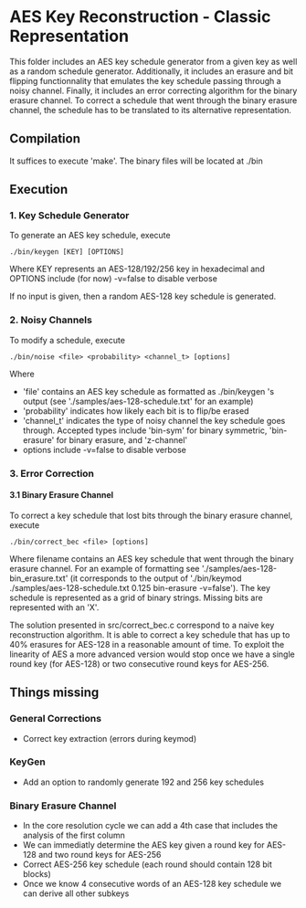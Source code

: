 # AES Key Reconstruction - Classic Representation

This folder includes an AES key schedule generator from a given key as well as a random schedule generator. Additionally, it includes an erasure and bit flipping functionnality that emulates the key schedule passing through a noisy channel. Finally, it includes an error correcting algorithm for the binary erasure channel. To correct a schedule that went through the binary erasure channel, the schedule has to be translated to its alternative representation. 

## Compilation

It suffices to execute 'make'. The binary files will be located at ./bin

## Execution

### 1. Key Schedule Generator
To generate an AES key schedule, execute 

    ./bin/keygen [KEY] [OPTIONS]

Where KEY represents an AES-128/192/256 key in hexadecimal and OPTIONS include (for now) -v=false to disable verbose

If no input is given, then a random AES-128 key schedule is generated.

### 2. Noisy Channels
To modify a schedule, execute

    ./bin/noise <file> <probability> <channel_t> [options]

Where 

- 'file' contains an AES key schedule as formatted as ./bin/keygen 's output (see './samples/aes-128-schedule.txt' for an example)
- 'probability' indicates how likely each bit is to flip/be erased
- 'channel_t' indicates the type of noisy channel the key schedule goes through. Accepted types include 'bin-sym' for binary symmetric, 'bin-erasure' for binary erasure, and 'z-channel'
- options include -v=false to disable verbose

### 3. Error Correction

#### 3.1 Binary Erasure Channel

To correct a key schedule that lost bits through the binary erasure channel, execute

    ./bin/correct_bec <file> [options]

Where filename contains an AES key schedule that went through the binary erasure channel. For an example of formatting see './samples/aes-128-bin_erasure.txt' (it corresponds to the output of './bin/keymod ./samples/aes-128-schedule.txt 0.125 bin-erasure -v=false'). The key schedule is represented as a grid of binary strings. Missing bits are represented with an 'X'.

The solution presented in src/correct_bec.c correspond to a naive key reconstruction algorithm. It is able to correct a key schedule that has up to 40% erasures for AES-128 in a reasonable amount of time. To exploit the linearity of AES a more advanced version would stop once we have a single round key (for AES-128) or two consecutive round keys for AES-256.

<!--
#### 3.2 Z-Channel

To correct a key schedule whose bits have flipped as follows:

<p align="center">
  <img alt="Wikimedia Diagram Showing Z-Channel" src="https://upload.wikimedia.org/wikipedia/commons/0/0e/Z-channel.svg" />
</p>

Execute:

    ./bin/correct_z <file> <probability> [options]

Where filename contains an AES key schedule that went through the Z noisy channel. For an example of formatting see './samples/aes-128-z_channel.txt' (it corresponds to the output of './bin/keymod ./samples/aes-128-schedule.txt 0.125 z-channel -v=false'). The key schedule is represented as a grid of 32-bit-long hexadecimal values.
-->

## Things missing

### General Corrections

- Correct key extraction (errors during keymod)

### KeyGen

- Add an option to randomly generate 192 and 256 key schedules

### Binary Erasure Channel

- In the core resolution cycle we can add a 4th case that includes the analysis of the first column
- We can immediatly determine the AES key given a round key for AES-128 and two round keys for AES-256
- Correct AES-256 key schedule (each round should contain 128 bit blocks)
- Once we know 4 consecutive words of an AES-128 key schedule we can derive all other subkeys
